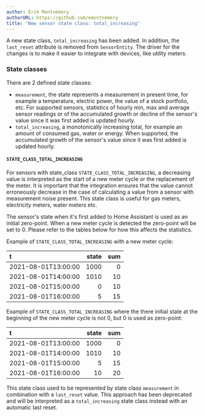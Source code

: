 ```yaml
---
author: Erik Montnémery
authorURL: https://github.com/emontnemery
title: "New sensor state class: total_increasing"
---
```


A new state class, `total_increasing` has been added. In addition, the
`last_reset` attribute is removed from `SensorEntity`. The driver for the changes is to
make it easier to integrate with devices, like utility meters.

### State classes

There are 2 defined state classes:

- `measurement`, the state represents a measurement in present time, for 
   example a temperature, electric power, the value of a stock portfolio, etc. For
   supported sensors, statistics of hourly min, max and average sensor readings or of
   the accumulated growth or decline of the sensor's value since it was first added is
   updated hourly.
- `total_increasing`, a monotonically increasing total, for example an amount of
   consumed gas, water or energy. When supported, the accumulated growth of the sensor's
   value since it was first added is updated hourly.

#### `STATE_CLASS_TOTAL_INCREASING`

For sensors with state_class `STATE_CLASS_TOTAL_INCREASING`, a decreasing value is
interpreted as the start of a new meter cycle or the replacement of the meter. It is
important that the integration ensures that the value cannot erroneously decrease in 
the case of calculating a value from a sensor with measurement noise present. This state
class is useful for gas meters, electricity meters, water meters etc.

The sensor's state when it's first added to Home Assistant is used as an initial
zero-point. When a new meter cycle is detected the zero-point will be set to 0.
Please refer to the tables below for how this affects the statistics.

Example of `STATE_CLASS_TOTAL_INCREASING` with a new meter cycle:

| t                      | state  | sum  |
| :--------------------- | -----: | ---: |
|   2021-08-01T13:00:00  |  1000  |   0  |
|   2021-08-01T14:00:00  |  1010  |  10  |
|   2021-08-01T15:00:00  |     0  |  10  |
|   2021-08-01T16:00:00  |     5  |  15  |

Example of `STATE_CLASS_TOTAL_INCREASING` where the there initial state at the beginning
of the new meter cycle is not 0, but 0 is used as zero-point:

| t                      | state  | sum  |
| :--------------------- | -----: | ---: |
|   2021-08-01T13:00:00  |  1000  |   0  |
|   2021-08-01T14:00:00  |  1010  |  10  |
|   2021-08-01T15:00:00  |     5  |  15  |
|   2021-08-01T16:00:00  |    10  |  20  |

This state class used to be represented by state class `measurement` in combination with a `last_reset` value. This approach has been deprecated and will be interpreted as a `total_increasing` state class instead with an automatic last reset.
